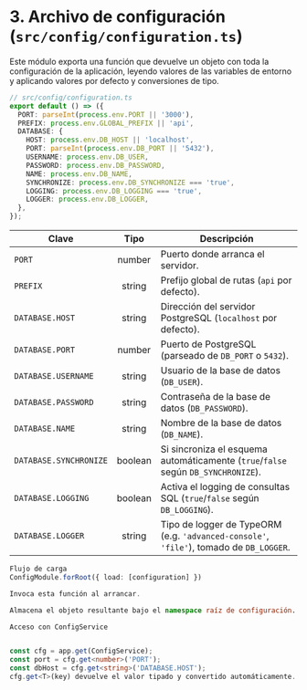# 3. Archivo de configuración (`src/config/configuration.ts`)

Este módulo exporta una función que devuelve un objeto con toda la configuración de la aplicación, leyendo valores de las variables de entorno y aplicando valores por defecto y conversiones de tipo.

```ts
// src/config/configuration.ts
export default () => ({
  PORT: parseInt(process.env.PORT || '3000'),
  PREFIX: process.env.GLOBAL_PREFIX || 'api',
  DATABASE: {
    HOST: process.env.DB_HOST || 'localhost',
    PORT: parseInt(process.env.DB_PORT || '5432'),
    USERNAME: process.env.DB_USER,
    PASSWORD: process.env.DB_PASSWORD,
    NAME: process.env.DB_NAME,
    SYNCHRONIZE: process.env.DB_SYNCHRONIZE === 'true',
    LOGGING: process.env.DB_LOGGING === 'true',
    LOGGER: process.env.DB_LOGGER,
  },
});
```

| Clave                  |  Tipo   | Descripción                                                                             |
| ---------------------- | :-----: | --------------------------------------------------------------------------------------- |
| `PORT`                 | number  | Puerto donde arranca el servidor.                                                       |
| `PREFIX`               | string  | Prefijo global de rutas (`api` por defecto).                                            |
| `DATABASE.HOST`        | string  | Dirección del servidor PostgreSQL (`localhost` por defecto).                            |
| `DATABASE.PORT`        | number  | Puerto de PostgreSQL (parseado de `DB_PORT` o `5432`).                                  |
| `DATABASE.USERNAME`    | string  | Usuario de la base de datos (`DB_USER`).                                                |
| `DATABASE.PASSWORD`    | string  | Contraseña de la base de datos (`DB_PASSWORD`).                                         |
| `DATABASE.NAME`        | string  | Nombre de la base de datos (`DB_NAME`).                                                 |
| `DATABASE.SYNCHRONIZE` | boolean | Si sincroniza el esquema automáticamente (`true`/`false` según `DB_SYNCHRONIZE`).       |
| `DATABASE.LOGGING`     | boolean | Activa el logging de consultas SQL (`true`/`false` según `DB_LOGGING`).                 |
| `DATABASE.LOGGER`      | string  | Tipo de logger de TypeORM (e.g. `'advanced-console'`, `'file'`), tomado de `DB_LOGGER`. |

```ts
Flujo de carga
ConfigModule.forRoot({ load: [configuration] })

Invoca esta función al arrancar.

Almacena el objeto resultante bajo el namespace raíz de configuración.

Acceso con ConfigService


const cfg = app.get(ConfigService);
const port = cfg.get<number>('PORT');
const dbHost = cfg.get<string>('DATABASE.HOST');
cfg.get<T>(key) devuelve el valor tipado y convertido automáticamente.
```
